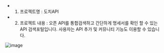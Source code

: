 * 1. 프로젝트명 : 도치API

* 2. 프로젝트 내용 : 오픈 API를 통합검색하고 간단하게 명세서를 확인 할 수 있는 API 검색포털입니다. 사용자는 API 추가 및 커뮤니티 기능도 이용할 수 있습니다. 

![image](https://github.com/user-attachments/assets/e4485ccf-146c-4380-b498-e661a2b864f8)

